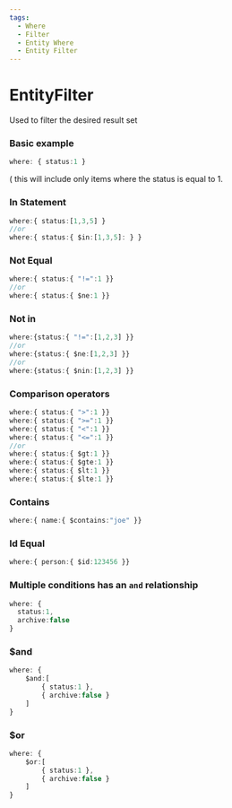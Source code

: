 ```yaml
---
tags:
  - Where
  - Filter
  - Entity Where
  - Entity Filter
---
```

# EntityFilter
Used to filter the desired result set
### Basic example
```ts
where: { status:1 } 
```
( this will include only items where the status is equal to 1.

### In Statement
```ts
where:{ status:[1,3,5] }
//or
where:{ status:{ $in:[1,3,5]: } }
```

### Not Equal
```ts
where:{ status:{ "!=":1 }}
//or 
where:{ status:{ $ne:1 }}
```

### Not in
```ts
where:{status:{ "!=":[1,2,3] }}
//or 
where:{status:{ $ne:[1,2,3] }}
//or
where:{status:{ $nin:[1,2,3] }}
```

### Comparison operators
```ts
where:{ status:{ ">":1 }}
where:{ status:{ ">=":1 }}
where:{ status:{ "<":1 }}
where:{ status:{ "<=":1 }}
//or
where:{ status:{ $gt:1 }}
where:{ status:{ $gte:1 }}
where:{ status:{ $lt:1 }}
where:{ status:{ $lte:1 }}
```

### Contains
```ts
where:{ name:{ $contains:"joe" }}
```

### Id Equal
```ts
where:{ person:{ $id:123456 }}
```


### Multiple conditions has an `and` relationship
```ts
where: { 
  status:1,
  archive:false
} 
```
### $and
```ts
where: {
    $and:[
        { status:1 },
        { archive:false }
    ]
}
```

### $or
```ts
where: {
    $or:[
        { status:1 },
        { archive:false }
    ]
}
```